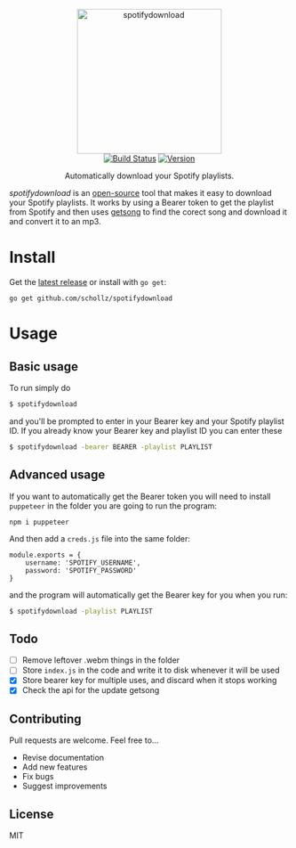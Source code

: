 <p align="center">
<img
    src=""
    width="260" border="0" alt="spotifydownload">
<br>
<a href="https://travis-ci.org/schollz/spotifydownload"><img
src="https://img.shields.io/travis/schollz/spotifydownload.svg?style=flat-square"
alt="Build Status"></a> <a
href="https://github.com/schollz/spotifydownload/releases/latest"><img
src="https://img.shields.io/badge/version-0.1.0-brightgreen.svg?style=flat-square"
alt="Version"></a> </p>

<p align="center">Automatically download your Spotify playlists.</p>

*spotifydownload* is an [open-source](https://github.com/schollz/spotifydownload) tool that makes it easy to download your Spotify playlists. It works by using a Bearer token to get the playlist from Spotify and then uses [getsong](https://github.com/schollz/getsong) to find the corect song and download it and convert it to an mp3.


# Install

Get the [latest release](https://github.com/schollz/spotifydownload/releases/latest) or install with `go get`:

```
go get github.com/schollz/spotifydownload
```

# Usage

## Basic usage

To run simply do

```bash
$ spotifydownload
```

and you'll be prompted to enter in your Bearer key and your Spotify playlist ID. If you already know your Bearer key and playlist ID you can enter these

```bash
$ spotifydownload -bearer BEARER -playlist PLAYLIST
```

## Advanced usage

If you want to automatically get the Bearer token you will need to install `puppeteer` in the folder you are going to run the program:

```
npm i puppeteer
```

And then add a `creds.js` file into the same folder:

```
module.exports = {
    username: 'SPOTIFY_USERNAME',
    password: 'SPOTIFY_PASSWORD'
}
```

and the program will automatically get the Bearer key for you when you run:

```bash
$ spotifydownload -playlist PLAYLIST
```


## Todo

- [ ] Remove leftover .webm things in the folder
- [ ] Store `index.js` in the code and write it to disk whenever it will be used
- [x] Store bearer key for multiple uses, and discard when it stops working
- [x] Check the api for the update getsong

## Contributing

Pull requests are welcome. Feel free to...

- Revise documentation
- Add new features
- Fix bugs
- Suggest improvements


## License

MIT

